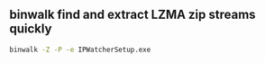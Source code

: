 ## binwalk find and extract LZMA zip streams quickly
```bash
binwalk -Z -P -e IPWatcherSetup.exe
```
